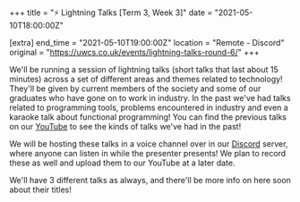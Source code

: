 +++
title = "⚡ Lightning Talks [Term 3, Week 3]"
date = "2021-05-10T18:00:00Z"

[extra]
end_time = "2021-05-10T19:00:00Z"
location = "Remote - Discord"
original = "https://uwcs.co.uk/events/lightning-talks-round-6/"
+++

We'll be running a session of lightning talks (short talks that last about 15 minutes) across a set of different areas and themes related to technology\! They'll be given by current members of the society and some of our graduates who have gone on to work in industry. In the past we've had talks related to programming tools, problems encountered in industry and even a karaoke talk about functional programming\! You can find the previous talks on our [YouTube](https://www.youtube.com/playlist?list=PLM7py5yAB4FxS3FzpBD4BA29M6Ue5qyVe) to see the kinds of talks we've had in the past\!

We will be hosting these talks in a voice channel over in our [Discord](https://discord.uwcs.uk) server, where anyone can listen in while the presenter presents\! We plan to record these as well and upload them to our YouTube at a later date.

We'll have 3 different talks as always, and there'll be more info on here soon about their titles\!


